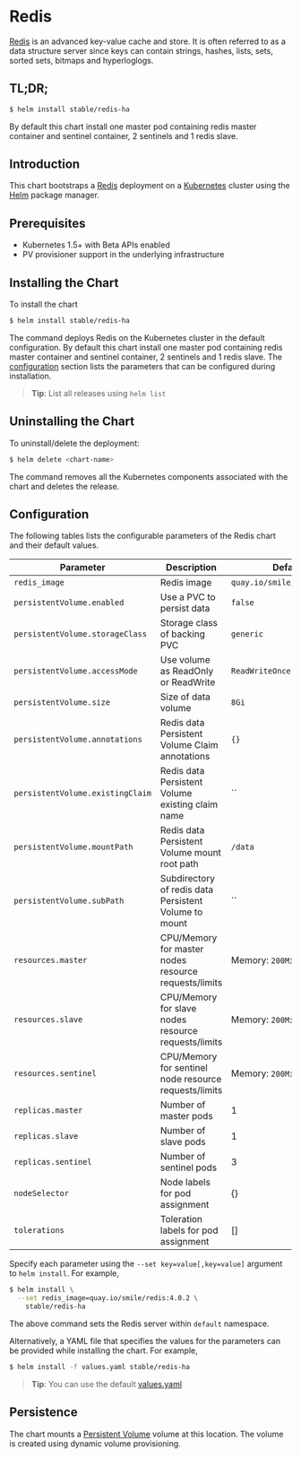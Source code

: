 # Redis

[Redis](http://redis.io/) is an advanced key-value cache and store. It is often referred to as a data structure server since keys can contain strings, hashes, lists, sets, sorted sets, bitmaps and hyperloglogs.

## TL;DR;

```bash
$ helm install stable/redis-ha
```

By default this chart install one master pod containing redis master container and sentinel container, 2 sentinels and 1 redis slave.

## Introduction

This chart bootstraps a [Redis](https://github.com/bitnami/bitnami-docker-redis) deployment on a [Kubernetes](http://kubernetes.io) cluster using the [Helm](https://helm.sh) package manager.

## Prerequisites

- Kubernetes 1.5+ with Beta APIs enabled
- PV provisioner support in the underlying infrastructure

## Installing the Chart

To install the chart

```bash
$ helm install stable/redis-ha
```

The command deploys Redis on the Kubernetes cluster in the default configuration. By default this chart install one master pod containing redis master container and sentinel container, 2 sentinels and 1 redis slave. The [configuration](#configuration) section lists the parameters that can be configured during installation.

> **Tip**: List all releases using `helm list`

## Uninstalling the Chart

To uninstall/delete the deployment:

```bash
$ helm delete <chart-name>
```

The command removes all the Kubernetes components associated with the chart and deletes the release.

## Configuration

The following tables lists the configurable parameters of the Redis chart and their default values.

| Parameter                        | Description                                           | Default                                                   |
| -------------------------------- | ----------------------------------------------------- | --------------------------------------------------------- |
| `redis_image`                    | Redis image                                           | `quay.io/smile/redis:4.0.2`                               |
| `persistentVolume.enabled`       | Use a PVC to persist data                             | `false`                                                   |
| `persistentVolume.storageClass`  | Storage class of backing PVC                          | `generic`                                                 |
| `persistentVolume.accessMode`    | Use volume as ReadOnly or ReadWrite                   | `ReadWriteOnce`                                           |
| `persistentVolume.size`          | Size of data volume                                   | `8Gi`                                                     |
| `persistentVolume.annotations`   | Redis data Persistent Volume Claim annotations        | `{}`                                                      |
| `persistentVolume.existingClaim` | Redis data Persistent Volume existing claim name      | ``                                                        |
| `persistentVolume.mountPath`     | Redis data Persistent Volume mount root path          | `/data`                                                   |
| `persistentVolume.subPath`       | Subdirectory of redis data Persistent Volume to mount | ``                                                        |
| `resources.master`               | CPU/Memory for master nodes resource requests/limits  | Memory: `200Mi`, CPU: `100m`                              |
| `resources.slave`                | CPU/Memory for slave nodes  resource requests/limits  | Memory: `200Mi`, CPU: `100m`                              |
| `resources.sentinel`             | CPU/Memory for sentinel node resource requests/limits | Memory: `200Mi`, CPU: `100m`                              |
| `replicas.master`                | Number of master pods                                 | 1                                                         |
| `replicas.slave`                 | Number of slave pods                                  | 1                                                         |
| `replicas.sentinel`              | Number of sentinel pods                               | 3                                                         |
| `nodeSelector`                   | Node labels for pod assignment                        | {}                                                        |
| `tolerations`                    | Toleration labels for pod assignment                  | []                                                        |



Specify each parameter using the `--set key=value[,key=value]` argument to `helm install`. For example,

```bash
$ helm install \
  --set redis_image=quay.io/smile/redis:4.0.2 \
    stable/redis-ha
```

The above command sets the Redis server within  `default` namespace.

Alternatively, a YAML file that specifies the values for the parameters can be provided while installing the chart. For example,

```bash
$ helm install -f values.yaml stable/redis-ha
```

> **Tip**: You can use the default [values.yaml](values.yaml)

## Persistence

The chart mounts a [Persistent Volume](https://kubernetes.io/docs/concepts/storage/persistent-volumes/) volume at this location. The volume is created using dynamic volume provisioning.
